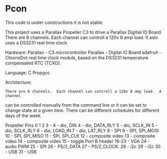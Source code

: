 Pcon
====

This code is under constructions it is not stable

This project uses a Parallax Propeller C3 to drive a Parallax Digitial IO Board.  There are 8 channels.  Each channel can controll a 120v 8 amp load.  It aslo uses a DS3231 real time clock.

Hardware:
	Parallax - C3 microcontroller 
	Parallax - Digital IO Board
	adafruit - ChronoDot real time clock module, based on the DS3231 temperature compensated RTC (TCXO).

Language:
	C Propgcc

Architecture:



	There are 8 channels.  Each channel can controll a 120v 8 amp load.  A channel 
can be controlled manually from the command line or it can  be set to change state
at a given time.  There can be different schedules for different days of the week.

Propeller Pins
0 
1
2 
3 - 
4 - dio, DIN
4 - dio, DATA_RLY
5 - dio, SCLK_IN
5 - dio, SCLK_RLY
6 - dio, LOAD_IN
7 - dio, LAT_RLY
8 - SPI
9 - SPI, SPI_MOSI
10 - SPI, SPI_MISO
11 - SPI, SPI_CLK
12 - composite video
13 - composite video
14 - composite video
15 - toggle Port B header
16-23 - VGA 
24 - audio PWM
25 - SPI
26 - PS/2_DATA
27 - PS/2_CLOCK. 
28 - i2c
29 - i2c
30 - USB
31 - USB
